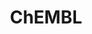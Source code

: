 ---
bigquery: https://console.cloud.google.com/bigquery?p=patents-public-data&d=ebi_chembl&page=dataset
citation: '"The ChEMBL database in 2017." Anna Gaulton, Anne Hersey, Michał Nowotka,
  A Patrícia Bento, Jon Chambers, David Mendez, Prudence Mutowo, Francis Atkinson,
  Louisa J Bellis, Elena Cibrián-Uhalte, Mark Davies, Nathan Dedman, Anneli Karlsson,
  María Paula Magariños, John P Overington, George Papadatos, Ines Smit, Andrew R
  Leach Nucleic acids Research (2017) 45 (Database Issue), D945-D954'
contributors: European Bioinformatics Institute
cost: None
description: ChEMBL Data is a manually curated database of small molecules used in
  drug discovery, including information about existing patented drugs.
documentation: 'schema: https://www.ebi.ac.uk/chembl/db_schema


  '
last_edit: Mon, 04 Apr 2022 19:07:30 GMT
location: https://console.cloud.google.com/marketplace/product/google_patents_public_datasets/chembl
maintained_by: EMBL-EBI, an outstation of European Molecular Biology Laboratory
related_publications: '

  ChEMBL: towards direct deposition of bioassay data.


  Mendez D, Gaulton A, Bento AP, Chambers J, De Veij M, Félix E, Magariños MP, Mosquera
  JF, Mutowo P, Nowotka M, Gordillo-Marañón M, Hunter F, Junco L, Mugumbate G, Rodriguez-Lopez
  M, Atkinson F, Bosc N, Radoux CJ, Segura-Cabrera A, Hersey A, Leach AR.


  — Nucleic Acids Res. 2019; 47(D1):D930-D940. doi: 10.1093/nar/gky1075

  '
schema_fields: '[''usan_year'', ''level1_description'', ''cellosaurus_id'', ''ingredient'',
  ''compsyn_id'', ''frac_code'', ''isoform'', ''result_flag'', ''tax_id'', ''assay_test_type'',
  ''tbl'', ''domain_id'', ''assay_id'', ''selectivity_comment'', ''l3'', ''confidence'',
  ''class_type'', ''acd_logp'', ''domain_type'', ''standard_flag'', ''activity_comment'',
  ''mc_organism'', ''go_id'', ''set_name'', ''delist_flag'', ''entity_type'', ''cx_most_bpka'',
  ''biocomp_id'', ''published_type'', ''active_ingredient'', ''warnref_id'', ''previous_company'',
  ''cell_source_tissue'', ''start_position'', ''warning_id'', ''subgroup'', ''actsm_id'',
  ''assay_type'', ''cell_name'', ''cell_description'', ''metref_id'', ''oral'', ''withdrawn_year'',
  ''qed_weighted'', ''hbd_lipinski'', ''substrate_record_id'', ''drug_record_id'',
  ''level5'', ''assay_organism'', ''species_group_flag'', ''first_approval'', ''data_validity_comment'',
  ''mw_freebase'', ''cell_source_tax_id'', ''met_conversion'', ''patent_expire_date'',
  ''withdrawn_class'', ''hba'', ''relationship'', ''l5'', ''pchembl_value'', ''psa'',
  ''targrel_id'', ''parent_go_id'', ''frac_class_id'', ''nda_type'', ''year'', ''level2_description'',
  ''bao_id'', ''direct_interaction'', ''research_stem'', ''assay_tax_id'', ''ref_url'',
  ''acd_logd'', ''l1'', ''updated_by'', ''polymer_flag'', ''normal_range_min'', ''who_extra'',
  ''standard_units'', ''component_type'', ''withdrawn_country'', ''drug_substance_flag'',
  ''bao_format'', ''clo_id'', ''metabolite_record_id'', ''ddd_admr'', ''abstract'',
  ''domain_name'', ''mesh_heading'', ''co_stem_id'', ''version'', ''src_compound_id'',
  ''uo_units'', ''mc_target_accession'', ''downgraded'', ''ddd_comment'', ''record_id'',
  ''drug_product_flag'', ''parent_molregno'', ''smarts'', ''usan_stem_id'', ''mc_target_type'',
  ''ddd_id'', ''disease_efficacy'', ''domain_description'', ''chebi_par_id'', ''country'',
  ''prod_pat_id'', ''synonyms'', ''molecular_mechanism'', ''smid'', ''major_class'',
  ''ass_cls_map_id'', ''res_stem_id'', ''warning_type'', ''standard_inchi_key'', ''src_id'',
  ''strength'', ''assay_class_id'', ''dosed_ingredient'', ''assay_category'', ''parameter_value'',
  ''as_id'', ''target_type'', ''applicant_full_name'', ''route'', ''warning_country'',
  ''variant_id'', ''log_id'', ''topical'', ''parent_id'', ''name'', ''comp_class_id'',
  ''pathway_id'', ''cx_logp'', ''cidx'', ''l7'', ''approval_date'', ''lle'', ''curation_comment'',
  ''heavy_atoms'', ''cell_ontology_id'', ''availability_type'', ''assay_strain'',
  ''max_phase_for_ind'', ''submission_date'', ''who_name'', ''alert_id'', ''bto_id'',
  ''mechanism_of_action'', ''met_comment'', ''text_value'', ''hrac_code'', ''molecule_type'',
  ''src_short_name'', ''black_box_warning'', ''active_molregno'', ''binding_site_comment'',
  ''mutation'', ''prodrug'', ''orig_description'', ''issue'', ''end_position'', ''pref_name'',
  ''sitecomp_id'', ''ref_type'', ''atc_code'', ''last_page'', ''acd_most_bpka'', ''num_alerts'',
  ''path'', ''level3_description'', ''protein_class_id'', ''annotation'', ''irac_class_id'',
  ''volume'', ''first_page'', ''full_molformula'', ''drugind_id'', ''compd_id'', ''chirality'',
  ''mc_tax_id'', ''molfile'', ''patent_use_code'', ''cpd_str_alert_id'', ''chembl_id'',
  ''assay_source'', ''level4'', ''title'', ''organism'', ''enzyme_name'', ''standard_text_value'',
  ''homologue'', ''relationship_type'', ''idx'', ''mec_id'', ''l6'', ''aspect'', ''db_source'',
  ''protclasssyn_id'', ''class_level'', ''mechanism_comment'', ''natural_product'',
  ''toid'', ''related_tid'', ''published_value'', ''helm_notation'', ''mecref_id'',
  ''cx_most_apka'', ''warning_year'', ''relationship_desc'', ''assay_subcellular_fraction'',
  ''mol_hrac_id'', ''bao_endpoint'', ''protein_class_synonym'', ''trade_name'', ''activity_count'',
  ''authors'', ''standard_relation'', ''doc_type'', ''normal_range_max'', ''component_id'',
  ''aromatic_rings'', ''met_id'', ''mol_irac_id'', ''prediction_method'', ''num_lipinski_ro5_violations'',
  ''target_mapping'', ''mol_atc_id'', ''patent_id'', ''bei'', ''level2'', ''dosage_form'',
  ''component_synonym'', ''l4'', ''accession'', ''parameter_type'', ''ad_type'', ''acd_most_apka'',
  ''level3'', ''mw_monoisotopic'', ''rgid'', ''efo_id'', ''usan_stem_definition'',
  ''qudt_units'', ''indication_class'', ''protein_class_desc'', ''published_relation'',
  ''stat'', ''stem'', ''l2'', ''entity_id'', ''hba_lipinski'', ''standard_inchi'',
  ''assay_desc'', ''status'', ''targcomp_id'', ''assay_tissue'', ''rtb'', ''formulation_id'',
  ''mesh_id'', ''ref_id'', ''upper_value'', ''src_assay_id'', ''efo_term'', ''assay_param_id'',
  ''compound_name'', ''alogp'', ''value'', ''pathway_key'', ''sequence_md5sum'', ''sequence'',
  ''withdrawn_flag'', ''pubmed_id'', ''parent_type'', ''curated_by'', ''type'', ''ap_id'',
  ''first_in_class'', ''innovator_company'', ''inorganic_flag'', ''comp_go_id'', ''units'',
  ''db_version'', ''molecular_species'', ''withdrawn_reason'', ''irac_code'', ''therapeutic_flag'',
  ''definition'', ''assay_cell_type'', ''site_residues'', ''action_type'', ''potential_duplicate'',
  ''oc_id'', ''usan_stem'', ''short_name'', ''source_domain_id'', ''doc_id'', ''predbind_id'',
  ''mc_target_name'', ''site_name'', ''sei'', ''tid'', ''description'', ''alert_set_id'',
  ''source'', ''journal'', ''structure_type'', ''level4_description'', ''ddd_value'',
  ''comments'', ''job_id'', ''standard_value'', ''compound_key'', ''ro3_pass'', ''molsyn_id'',
  ''cl_lincs_id'', ''uberon_id'', ''syn_type'', ''patent_no'', ''aidx'', ''warning_description'',
  ''src_description'', ''site_id'', ''confidence_score'', ''relation'', ''l8'', ''creation_date'',
  ''activity_id'', ''usan_substem'', ''std_act_id'', ''product_id'', ''doi'', ''canonical_smiles'',
  ''caloha_id'', ''parenteral'', ''mol_frac_id'', ''tid_fixed'', ''hbd'', ''publication_number'',
  ''updated_on'', ''cell_source_organism'', ''priority'', ''le'', ''molregno'', ''enzyme_tid'',
  ''indref_id'', ''label'', ''full_mwt'', ''last_active'', ''max_phase'', ''stem_class'',
  ''hrac_class_id'', ''level1'', ''alert_name'', ''standard_upper_value'', ''tissue_id'',
  ''cx_logd'', ''warning_class'', ''published_units'', ''num_ro5_violations'', ''ddd_units'',
  ''target_desc'', ''standard_type'', ''cell_id'', ''ridx'', ''company'']'
shortname: chembl
tags:
- biotechnology
- health
- chemical
- bioinformatics
- medical
terms_of_use: CC BY-SA 3.0
title: ChEMBL
uuid: e232a192-965c-4ec9-904c-155b6dfe56c5
---